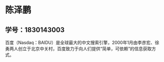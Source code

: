 <html>
    <head>
      <meta charset="utf-8">
      <title>我的一个网页</title>
    </head>
    <body>
      <h1>陈泽鹏</h1>
      <h2>学号：1830143003</h2>
      百度（Nasdaq：BAIDU）是全球最大的中文搜索引擎，2000年1月由李彦宏、徐勇两人创立于北京中关村，百度致力于向人们提供“简单，可依赖”的信息获取方式。
    </body>
</html>
